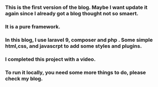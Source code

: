 ### This is the first version of the blog. Maybe I want update it again since I already got a blog thought not so smaert. 
### It is a pure framework.
### In this blog, I use laravel 9, composer and php . Some simple html,css, and javascrpt to add some styles and plugins.
### I completed this project with a video.
### To run it locally, you need some more things to do, please check my blog.
